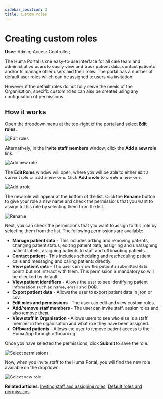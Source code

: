 ```yaml
---
sidebar_position: 3
title: Custom roles
---
```

# Creating custom roles
**User**: Admin; Access Controller; 

The Huma Portal is one easy-to-use interface for all care team and administrative users to easily view and track patient data, contact patients and/or to manage other users and their roles. The portal has a number of default user roles which can be assigned to users via invitation. 

However, if the default roles do not fully serve the needs of the Organisation, specific custom roles can also be created using any configuration of permissions.
## How it works
Open the dropdown menu at the top-right of the portal and select **Edit roles**.

![Edit roles](./assets/CustomRoles01.png)

Alternatively, in the **Invite staff members** window, click the **Add a new role** link.

![Add new role](./assets/CustomRoles02.png)

The **Edit Roles** window will open, where you will be able to either edit a current role or add a new one. Click **Add a role** to create a new one.

![Add a role](./assets/CustomRoles03.png)

The new role will appear at the bottom of the list. Click the **Rename** button to give your role a new name and check the permissions that you want to assign to this role by selecting them from the list.

![Rename](./assets/CustomRoles04.png)

Next, you can check the permissions that you want to assign to this role by selecting them from the list. The following permissions are available: 
- **Manage patient data** - This includes adding and removing patients, changing patient status, editing patient data, assigning and unassigning patient labels, assigning patients to staff and offboarding patients.
- **Contact patient** - This includes scheduling and rescheduling patient calls and messaging and calling patients directly.
- **View patient data** - The user can view the patient’s submitted data points but not interact with them. This permission is mandatory so will be checked by default.
- **View patient identifiers** - Allows the user to see identifying patient information such as name, email and DOB.
- **Export patient data** - Allows the user to export patient data in json or csv.
- **Edit roles and permissions** - The user can edit and view custom roles.
- **Add/remove staff members** - The user can invite staff, assign roles and also remove them.
- **View staff in Organisation** - Allows users to see who else is a staff member in the organisation and what role they have been assigned.
- **Offboard patients** - Allows the user to remove patient access to the Huma App through offboarding.

Once you have selected the permissions, click **Submit** to save the role.

![Select permissions](./assets/CustomRoles05.png)

Now, when you invite staff to the Huma Portal, you will find the new role available on the dropdown.

![Select new role](./assets/CustomRoles06.png)

**Related articles**: [Inviting staff and assigning roles](./inviting-staff-and-assigning-roles.md); [Default roles and permissions](./default-roles-and-permissions.md)

